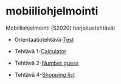 # mobiiliohjelmointi

Mobiiliohjelmointi (S2020) harjoitustehtävät

- Orientaatiotehtävä-[Test](/test/App.js)
- Tehtävä 1-[Calculator](/calculator/App.js)

- Tehtävä 2-[Number guess](/guess_number/App.js)

- Tehtävä 4-[Shopping list](/shopping_list/App.js)
